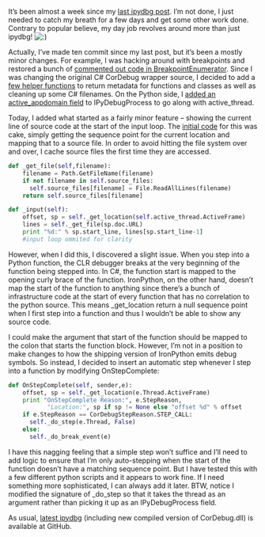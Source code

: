 It’s been almost a week since my [last ipydbg
post](http://devhawk.net/2009/03/13/Writing+An+IronPython+Debugger+Debugging+Just+My+Code.aspx).
I’m not done, I just needed to catch my breath for a few days and get
some other work done. Contrary to popular believe, my day job revolves
around more than just ipydbg!
![:)](http://devhawk.net/wp-includes/images/smilies/icon_smile.gif)

Actually, I’ve made ten commit since my last post, but it’s been a
mostly minor changes. For example, I was hacking around with breakpoints
and restored a bunch of [commented out code in
BreakpointEnumerator](http://github.com/devhawk/ipydbg/commit/4ca5f2af90b73950f85cadfed7f3ca07cb783bba).
Since I was changing the original C\# CorDebug wrapper source, I decided
to add a [few helper
functions](http://github.com/devhawk/ipydbg/commit/0b50760d522c71be78839d3c38bc9f3e2ee2a168)
to return metadata for functions and classes as well as cleaning up some
C\# filenames. On the Python side, I [added an active\_appdomain
field](http://github.com/devhawk/ipydbg/commit/0cc6f38db56f4b6cc35acc75f8a28aae070c615a)
to IPyDebugProcess to go along with active\_thread.

Today, I added what started as a fairly minor feature – showing the
current line of source code at the start of the input loop. The [initial
code](http://github.com/devhawk/ipydbg/commit/2e7681966be3aebbcfb7cefd6488d34fc62427cd)
for this was cake, simply getting the sequence point for the current
location and mapping that to a source file. In order to avoid hitting
the file system over and over, I cache source files the first time they
are accessed.

``` python
def _get_file(self,filename):
    filename = Path.GetFileName(filename)
    if not filename in self.source_files:
      self.source_files[filename] = File.ReadAllLines(filename)
    return self.source_files[filename]  

def _input(self):
    offset, sp = self._get_location(self.active_thread.ActiveFrame)
    lines = self._get_file(sp.doc.URL)
    print "%d:" % sp.start_line, lines[sp.start_line-1]
    #input loop ommited for clarity
```

However, when I did this, I discovered a slight issue. When you step
into a Python function, the CLR debugger breaks at the very beginning of
the function being stepped into. In C\#, the function start is mapped to
the opening curly brace of the function. IronPython, on the other hand,
doesn’t map the start of the function to anything since there’s a bunch
of infrastructure code at the start of every function that has no
correlation to the python source. This means \_get\_location return a
null sequence point when I first step into a function and thus I
wouldn’t be able to show any source code.

I could make the argument that start of the function should be mapped to
the colon that starts the function block. However, I’m not in a position
to make changes to how the shipping version of IronPython emits debug
symbols. So instead, I decided to insert an automatic step whenever I
step into a function by modifying OnStepComplete:

``` python
def OnStepComplete(self, sender,e):
    offset, sp = self._get_location(e.Thread.ActiveFrame)
    print "OnStepComplete Reason:", e.StepReason,
           "Location:", sp if sp != None else "offset %d" % offset
    if e.StepReason == CorDebugStepReason.STEP_CALL:
      self._do_step(e.Thread, False)
    else:
      self._do_break_event(e)
```

I have this nagging feeling that a simple step won’t suffice and I’ll
need to add logic to ensure that I’m only auto-stepping when the start
of the function doesn’t have a matching sequence point. But I have
tested this with a few different python scripts and it appears to work
fine. If I need something more sophisticated, I can always add it later.
BTW, notice I modified the signature of \_do\_step so that it takes the
thread as an argument rather than picking it up as an IPyDebugProcess
field.

As usual, [latest
ipydbg](http://github.com/devhawk/ipydbg/tree/2e7681966be3aebbcfb7cefd6488d34fc62427cd)
(including new compiled version of CorDebug.dll) is available at GitHub.
